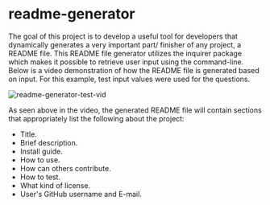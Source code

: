 # readme-generator

The goal of this project is to develop a useful tool for developers that dynamically generates a very important part/ finisher of any project, a README file. This README file generator utilizes the inquirer package which makes it possible to retrieve user input using the command-line. Below is a video demonstration of how the README file is generated based on input. For this example, test input values were used for the questions. 

![readme-generator-test-vid](https://user-images.githubusercontent.com/73148818/100557229-fb598b00-3264-11eb-8719-0de1b8414fdc.gif)

As seen above in the video, the generated README file will contain sections that appropriately list the following about the project:
-  Title.
-  Brief description.
-  Install guide.
-  How to use.
-  How can others contribute.
-  How to test.
-  What kind of license.
-  User's GitHub username and E-mail.
